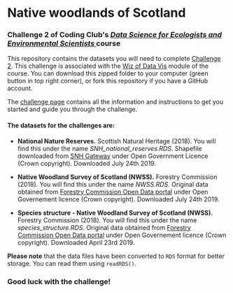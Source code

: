 # Native woodlands of Scotland
### Challenge 2 of Coding Club's <a href="https://ourcodingclub.github.io/course_home/" target="_blank"> *Data Science for Ecologists and Environmental Scientists* </a> course

This repository contains the datasets you will need to complete <a href="https://ourcodingclub.github.io/DL/challenge2.html" target="_blank">Challenge 2</a>. This challenge is associated with the <a href="https://ourcodingclub.github.io/course/wiz-viz.html" target="_blank">Wiz of Data Vis</a> module of the course. You can download this zipped folder to your computer (green button in top right corner), or fork this repository if you have a GitHub account. 

The <a href="https://ourcodingclub.github.io/DL/challenge2.html" target="_blank">challenge page</a> contains all the information and instructions to get you started and guide you through the challenge.

#### The datasets for the challenges are:

+ **National Nature Reserves.** Scottish Natural Heritage (2018). You will find this under the name *SNH_national_reserves.RDS*. Shapefile downloaded from <a href="https://gateway.snh.gov.uk/natural-spaces/dataset.jsp?dsid=NNR" target="_blank">SNH Gateway</a> under Open Government Licence (Crown copyright). Downloaded July 24th 2019.

+ **Native Woodland Survey of Scotland (NWSS).** Forestry Commission (2018). You will find this under the name *NWSS.RDS*. Original data obtained from <a href="http://data-forestry.opendata.arcgis.com/datasets/feadebb6bbf844a7bfdb5c8a7b9f73d7" target="_blank">Forestry Commission Open Data portal</a> under Open Governement licence (Crown copyright). Downloaded July 24th 2019.

+ **Species structure - Native Woodland Survey of Scotland (NWSS).** Forestry Commission (2018). You will find this under the name *species_structure.RDS*. Original data obtained from <a href="http://data-forestry.opendata.arcgis.com/datasets/feadebb6bbf844a7bfdb5c8a7b9f73d7_6" target="_blank">Forestry Commission Open Data portal</a> under Open Governement licence (Crown copyright). Downloaded April 23rd 2019.

**Please note** that the data files have been converted to `RDS` format for better storage. You can read them using `readRDS()`. 

### Good luck with the challenge!
